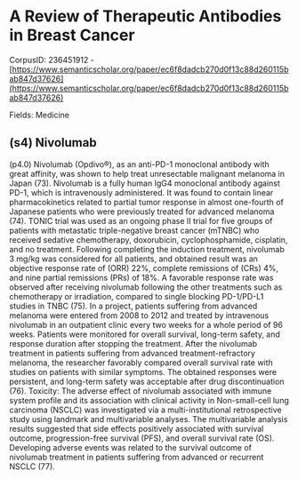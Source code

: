 # A Review of Therapeutic Antibodies in Breast Cancer

CorpusID: 236451912 - [https://www.semanticscholar.org/paper/ec6f8dadcb270d0f13c88d260115bab847d37626](https://www.semanticscholar.org/paper/ec6f8dadcb270d0f13c88d260115bab847d37626)

Fields: Medicine

## (s4) Nivolumab
(p4.0) Nivolumab (Opdivo®), as an anti-PD-1 monoclonal antibody with great affinity, was shown to help treat unresectable malignant melanoma in Japan (73). Nivolumab is a fully human IgG4 monoclonal antibody against PD-1, which is intravenously administered. It was found to contain linear pharmacokinetics related to partial tumor response in almost one-fourth of Japanese patients who were previously treated for advanced melanoma (74). TONIC trial was used as an ongoing phase II trial for five groups of patients with metastatic triple-negative breast cancer (mTNBC) who received sedative chemotherapy, doxorubicin, cyclophosphamide, cisplatin, and no treatment. Following completing the induction treatment, nivolumab 3 mg/kg was considered for all patients, and obtained result was an objective response rate of (ORR) 22%, complete remissions of (CRs) 4%, and nine partial remissions (PRs) of 18%. A favorable response rate was observed after receiving nivolumab following the other treatments such as chemotherapy or irradiation, compared to single blocking PD-1/PD-L1 studies in TNBC (75). In a project, patients suffering from advanced melanoma were entered from 2008 to 2012 and treated by intravenous nivolumab in an outpatient clinic every two weeks for a whole period of 96 weeks. Patients were monitored for overall survival, long-term safety, and response duration after stopping the treatment. After the nivolumab treatment in patients suffering from advanced treatment-refractory melanoma, the researcher favorably compared overall survival rate with studies on patients with similar symptoms. The obtained responses were persistent, and long-term safety was acceptable after drug discontinuation (76). Toxicity: The adverse effect of nivolumab associated with immune system profile and its association with clinical activity in Non-small-cell lung carcinoma (NSCLC) was investigated via a multi-institutional retrospective study using landmark and multivariable analyses. The multivariable analysis results suggested that side effects positively associated with survival outcome, progression-free survival (PFS), and overall survival rate (OS). Developing adverse events was related to the survival outcome of nivolumab treatment in patients suffering from advanced or recurrent NSCLC (77).
